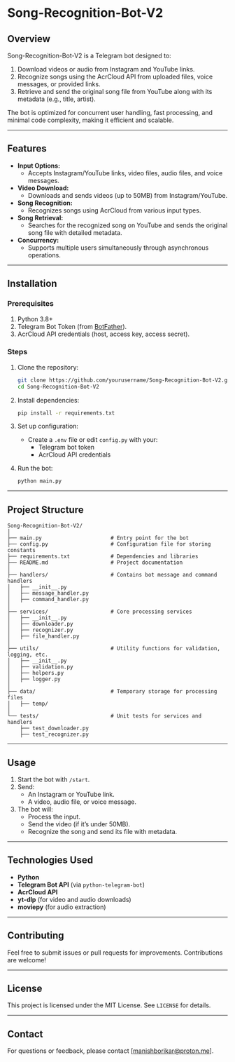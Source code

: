 # Song-Recognition-Bot-V2

## Overview
Song-Recognition-Bot-V2 is a Telegram bot designed to:
1. Download videos or audio from Instagram and YouTube links.
2. Recognize songs using the AcrCloud API from uploaded files, voice messages, or provided links.
3. Retrieve and send the original song file from YouTube along with its metadata (e.g., title, artist).

The bot is optimized for concurrent user handling, fast processing, and minimal code complexity, making it efficient and scalable.

---

## Features
- **Input Options:**
  - Accepts Instagram/YouTube links, video files, audio files, and voice messages.
- **Video Download:**
  - Downloads and sends videos (up to 50MB) from Instagram/YouTube.
- **Song Recognition:**
  - Recognizes songs using AcrCloud from various input types.
- **Song Retrieval:**
  - Searches for the recognized song on YouTube and sends the original song file with detailed metadata.
- **Concurrency:**
  - Supports multiple users simultaneously through asynchronous operations.

---

## Installation

### Prerequisites
1. Python 3.8+
2. Telegram Bot Token (from [BotFather](https://core.telegram.org/bots#botfather)).
3. AcrCloud API credentials (host, access key, access secret).

### Steps
1. Clone the repository:
   ```bash
   git clone https://github.com/yourusername/Song-Recognition-Bot-V2.git
   cd Song-Recognition-Bot-V2
   ```

2. Install dependencies:
   ```bash
   pip install -r requirements.txt
   ```

3. Set up configuration:
   - Create a `.env` file or edit `config.py` with your:
     - Telegram bot token
     - AcrCloud API credentials

4. Run the bot:
   ```bash
   python main.py
   ```

---

## Project Structure
```
Song-Recognition-Bot-V2/
│
├── main.py                      # Entry point for the bot
├── config.py                    # Configuration file for storing constants
├── requirements.txt             # Dependencies and libraries
├── README.md                    # Project documentation
│
├── handlers/                    # Contains bot message and command handlers
│   ├── __init__.py
│   ├── message_handler.py
│   ├── command_handler.py
│
├── services/                    # Core processing services
│   ├── __init__.py
│   ├── downloader.py
│   ├── recognizer.py
│   ├── file_handler.py
│
├── utils/                       # Utility functions for validation, logging, etc.
│   ├── __init__.py
│   ├── validation.py
│   ├── helpers.py
│   ├── logger.py
│
├── data/                        # Temporary storage for processing files
│   ├── temp/
│
└── tests/                       # Unit tests for services and handlers
    ├── test_downloader.py
    ├── test_recognizer.py
```

---

## Usage
1. Start the bot with `/start`.
2. Send:
   - An Instagram or YouTube link.
   - A video, audio file, or voice message.
3. The bot will:
   - Process the input.
   - Send the video (if it’s under 50MB).
   - Recognize the song and send its file with metadata.

---

## Technologies Used
- **Python**
- **Telegram Bot API** (via `python-telegram-bot`)
- **AcrCloud API**
- **yt-dlp** (for video and audio downloads)
- **moviepy** (for audio extraction)

---

## Contributing
Feel free to submit issues or pull requests for improvements. Contributions are welcome!

---

## License
This project is licensed under the MIT License. See `LICENSE` for details.

---

## Contact
For questions or feedback, please contact [manishborikar@proton.me].
